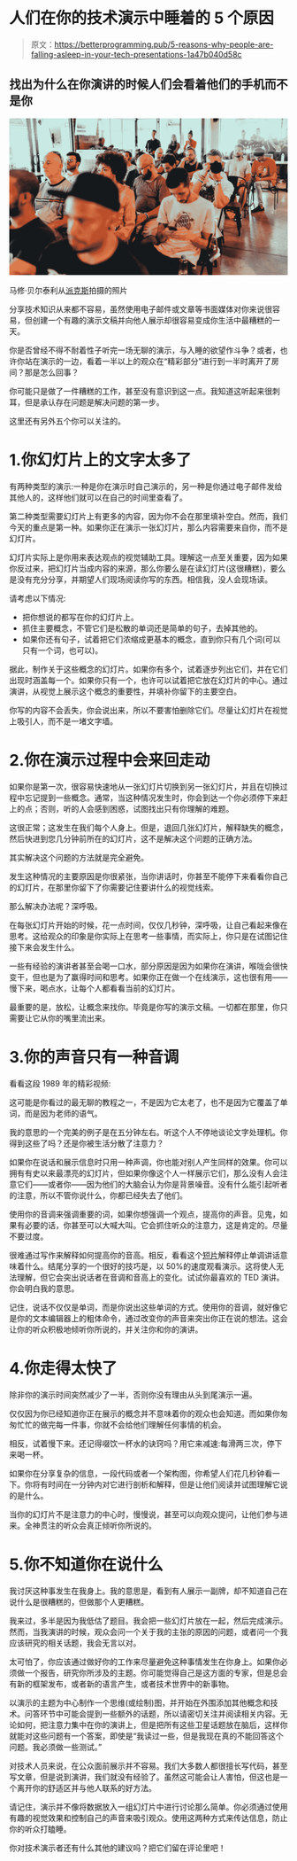 # 人们在你的技术演示中睡着的 5 个原因

> 原文：<https://betterprogramming.pub/5-reasons-why-people-are-falling-asleep-in-your-tech-presentations-1a47b040d58c>

## 找出为什么在你演讲的时候人们会看着他们的手机而不是你

![](img/2d92177f03ea494f08e86a23984bd0d2.png)

马修·贝尔泰利从[派克斯](https://www.pexels.com/photo/photo-of-people-sitting-on-chairs-3321802/?utm_content=attributionCopyText&utm_medium=referral&utm_source=pexels)拍摄的照片

分享技术知识从来都不容易，虽然使用电子邮件或文章等书面媒体对你来说很容易，但创建一个有趣的演示文稿并向他人展示却很容易变成你生活中最糟糕的一天。

你是否曾经不得不耐着性子听完一场无聊的演示，与入睡的欲望作斗争？或者，也许你站在演示的一边，看着一半以上的观众在“精彩部分”进行到一半时离开了房间？那是怎么回事？

你可能只是做了一件糟糕的工作，甚至没有意识到这一点。我知道这听起来很刺耳，但是承认存在问题是解决问题的第一步。

这里还有另外五个你可以关注的。

# 1.你幻灯片上的文字太多了

有两种类型的演示:一种是你在演示时自己演示的，另一种是你通过电子邮件发给其他人的，这样他们就可以在自己的时间里查看了。

第二种类型需要幻灯片上有更多的内容，因为你不会在那里填补空白。然而，我们今天的重点是第一种。如果你正在演示一张幻灯片，那么内容需要来自你，而不是幻灯片。

幻灯片实际上是你用来表达观点的视觉辅助工具。理解这一点至关重要，因为如果你反过来，把幻灯片当成内容的来源，那么你要么是在读幻灯片(这很糟糕)，要么是没有充分分享，并期望人们现场阅读你写的东西。相信我，没人会现场读。

请考虑以下情况:

*   把你想说的都写在你的幻灯片上。
*   抓住主要概念，不管它们是松散的单词还是简单的句子，去掉其他的。
*   如果你还有句子，试着把它们浓缩成更基本的概念，直到你只有几个词(可以只有一个词，也可以)。

据此，制作关于这些概念的幻灯片。如果你有多个，试着逐步列出它们，并在它们出现时涵盖每一个。如果你只有一个，也许可以试着把它放在幻灯片的中心。通过演讲，从视觉上展示这个概念的重要性，并填补你留下的主要空白。

你写的内容不会丢失，你会说出来，所以不要害怕删除它们。尽量让幻灯片在视觉上吸引人，而不是一堵文字墙。

# 2.你在演示过程中会来回走动

如果你是第一次，很容易快速地从一张幻灯片切换到另一张幻灯片，并且在切换过程中忘记提到一些概念。通常，当这种情况发生时，你会到达一个你必须停下来赶上的点；否则，听的人会感到困惑，试图找出只有你理解的难题。

这很正常；这发生在我们每个人身上。但是，退回几张幻灯片，解释缺失的概念，然后快进到您几分钟前所在的幻灯片，这不是解决这个问题的正确方法。

其实解决这个问题的方法就是完全避免。

发生这种情况的主要原因是你很紧张，当你讲话时，你甚至不能停下来看看你自己的幻灯片，在那里你留下了你需要记住要讲什么的视觉线索。

那么解决办法呢？深呼吸。

在每张幻灯片开始的时候，花一点时间，仅仅几秒钟，深呼吸，让自己看起来像在思考。这给观众的印象是你实际上在思考一些事情，而实际上，你只是在试图记住接下来会发生什么。

一些有经验的演讲者甚至会喝一口水，部分原因是因为如果你在演讲，喉咙会很快变干，但也是为了赢得时间和思考。如果你正在做一个在线演示，这也很有用——慢下来，喝点水，让每个人都看看当前的幻灯片。

最重要的是，放松，让概念来找你。毕竟是你写的演示文稿。一切都在那里，你只需要让它从你的嘴里流出来。

# 3.你的声音只有一种音调

看看这段 1989 年的精彩视频:

这可能是你看过的最无聊的教程之一，不是因为它太老了，也不是因为它覆盖了单词，而是因为老师的语气。

我的意思的一个完美的例子是在五分钟左右。听这个人不停地谈论文字处理机。你得到这些了吗？还是你被生活分散了注意力？

如果你在说话和展示信息时只用一种声调，你也能对别人产生同样的效果。你可以拥有有史以来最漂亮的幻灯片，但如果你像这个人一样展示它们，那么没有人会注意它们——或者你——因为他们的大脑会认为你是背景噪音。没有什么能引起听者的注意，所以不管你说什么，你都已经失去了他们。

使用你的音调来强调重要的词，如果你想强调一个观点，提高你的声音。见鬼，如果有必要的话，你甚至可以大喊大叫。它会抓住听众的注意力，这是肯定的。尽量不要过度。

很难通过写作来解释如何提高你的音高。相反，看看这个[短片](https://www.youtube.com/watch?v=m35l59tMwk8)解释停止单调讲话意味着什么。结尾分享的一个很好的技巧是，以 50%的速度观看演示。这将使人无法理解，但它会突出说话者在音调和音高上的变化。试试你最喜欢的 TED 演讲。你会明白我的意思。

记住，说话不仅仅是单词，而是你说出这些单词的方式。使用你的音调，就好像它是你的文本编辑器上的粗体命令，通过改变你的声音来突出你正在说的想法。这会让你的听众积极地倾听你所说的，并关注你和你的演讲。

# 4.你走得太快了

除非你的演示时间突然减少了一半，否则你没有理由从头到尾演示一遍。

仅仅因为你已经知道你正在展示的概念并不意味着你的观众也会知道。而如果你匆匆忙忙的做完每一件事，你就不会给他们理解任何事情的机会。

相反，试着慢下来。还记得啜饮一杯水的诀窍吗？用它来减速:每滑两三次，停下来喝一杯。

如果你在分享复杂的信息，一段代码或者一个架构图，你希望人们花几秒钟看一下。你将有时间在一分钟内对它进行剖析和解释，但是让他们阅读并试图理解它说的是什么。

当你的幻灯片不是注意力的中心时，慢慢说，甚至可以向观众提问，让他们参与进来。全神贯注的听众会真正倾听你所说的。

# 5.你不知道你在说什么

我讨厌这种事发生在我身上。我的意思是，看到有人展示一副牌，却不知道自己在说什么是很糟糕的，但做那个人更糟糕。

我来过，多半是因为我低估了题目。我会把一些幻灯片放在一起，然后完成演示。然而，当我演讲的时候，观众会问一个关于我的主张的原因的问题，或者问一个我应该研究的相关话题，我会无言以对。

太可怕了，你应该通过做好你的工作来尽量避免这种事情发生在你身上。如果你必须做一个报告，研究你所涉及的主题。你可能觉得自己是这方面的专家，但是总会有新的框架发布，或者新的语言产生，或者技术世界中的新事物。

以演示的主题为中心制作一个思维(或绘制)图，并开始在外围添加其他概念和技术。问答环节中可能会提到一些额外的话题，所以请密切关注并阅读相关内容。无论如何，把注意力集中在你的演讲上，但是把所有这些卫星话题放在脑后，这样你就能对这些问题有一个答案，即使是“我读过一些，但是我现在真的不能回答这个问题。我必须做一些测试。”

对技术人员来说，在公众面前展示并不容易。我们大多数人都很擅长写代码，甚至写文章，但是说到演讲，我们就没有经验了。虽然这可能会让人害怕，但这也是一个离开你的舒适区并与他人联系的好方法。

请记住，演示并不像将数据放入一组幻灯片中进行讨论那么简单。你必须通过使用有趣的视觉效果和控制自己的声音来吸引观众。使用这两种方式来传达信息，防止你的听众打瞌睡。

你对技术演示者还有什么其他的建议吗？把它们留在评论里吧！